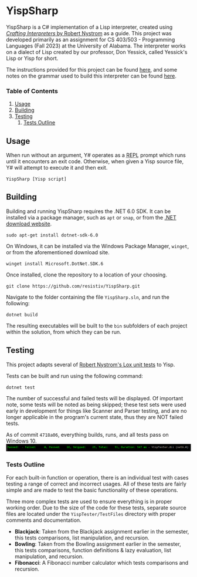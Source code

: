 # YispSharp
YispSharp is a C# implementation of a Lisp interpreter, created using [*Crafting Interpreters* by Robert Nystrom](https://craftinginterpreters.com/) as a guide. This project was developed primarily as an assignment for CS 403/503 - Programming Languages (Fall 2023) at the University of Alabama. The interpreter works on a dialect of Lisp created by our professor, Don Yessick, called Yessick's Lisp or Yisp for short.

The instructions provided for this project can be found [here](/Instructions.md), and some notes on the grammar used to build this interpreter can be found [here](/Grammar.md).

### Table of Contents
1. [Usage](#usage)
2. [Building](#building)
3. [Testing](#testing)
    1. [Tests Outline](#tests-outline)

## Usage
When run without an argument, Y# operates as a <abbr title="read-eval-print loop">REPL</abbr> prompt which runs until it encounters an exit code. Otherwise, when given a Yisp source file, Y# will attempt to execute it and then exit.
```
YispSharp [Yisp script]
```

## Building
Building and running YispSharp requires the .NET 6.0 SDK. It can be installed via a package manager, such as ``apt`` or ``snap``, or from the [.NET download website](https://dotnet.microsoft.com/en-us/download/dotnet/6.0).
```
sudo apt-get install dotnet-sdk-6.0
```
On Windows, it can be installed via the Windows Package Manager, ``winget``, or from the aforementioned download site.
```
winget install Microsoft.DotNet.SDK.6
```
Once installed, clone the repository to a location of your choosing.
```
git clone https://github.com/resistiv/YispSharp.git
```
Navigate to the folder containing the file ``YispSharp.sln``, and run the following:
```
dotnet build
```
The resulting executables will be built to the ``bin`` subfolders of each project within the solution, from which they can be run.

## Testing
This project adapts several of [Robert Nystrom's Lox unit tests](https://github.com/munificent/craftinginterpreters/tree/master/test) to Yisp.

Tests can be built and run using the following command:
```
dotnet test
```
The number of successful and failed tests will be displayed. Of important note, some tests will be noted as being skipped; these test sets were used early in development for things like Scanner and Parser testing, and are no longer applicable in the program's current state, thus they are NOT failed tests.

As of commit ``4718a06``, everything builds, runs, and all tests pass on Windows 10.
![](./YispTester/Results/win10-tests-2023-11-24.png "Windows 10 Test Results")

### Tests Outline
For each built-in function or operation, there is an individual test with cases testing a range of correct and incorrect usages. All of these tests are fairly simple and are made to test the basic functionality of these operations.

Three more complex tests are used to ensure everything is in proper working order. Due to the size of the code for these tests, separate source files are located under the ``YispTester/TestFiles`` directory with proper comments and documentation.
* **Blackjack**: Taken from the Blackjack assignment earlier in the semester, this tests comparisons, list manipulation, and recursion.
* **Bowling**: Taken from the Bowling assignment earlier in the semester, this tests comparisons, function definitions & lazy evaluation, list manipulation, and recursion.
* **Fibonacci**: A Fibonacci number calculator which tests comparisons and recursion.
